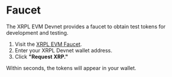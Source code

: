 # Faucet

The XRPL EVM Devnet provides a faucet to obtain test tokens for development and testing.

1. Visit the [XRPL EVM Faucet](https://faucet.xrplevm.org).
2. Enter your XRPL Devnet wallet address.
3. Click **"Request XRP."**

Within seconds, the tokens will appear in your wallet.
